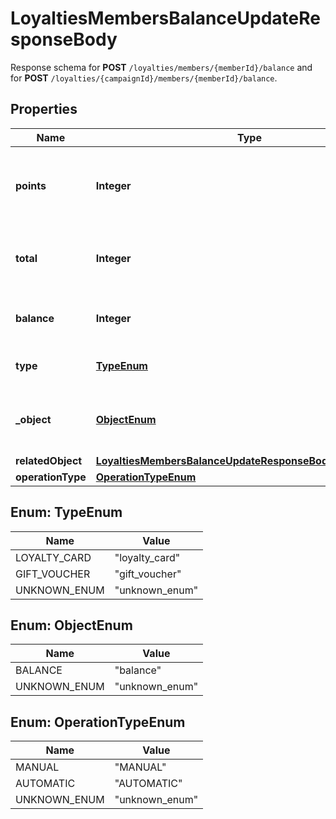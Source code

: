 

# LoyaltiesMembersBalanceUpdateResponseBody

Response schema for **POST** `/loyalties/members/{memberId}/balance` and for **POST** `/loyalties/{campaignId}/members/{memberId}/balance`.

## Properties

| Name | Type | Description | Notes |
|------------ | ------------- | ------------- | -------------|
|**points** | **Integer** | The incremental points removed or added to the current balance on the loyalty card. |  |
|**total** | **Integer** | The total of points accrued over the lifetime of the loyalty card. |  |
|**balance** | **Integer** | The balance after adding/removing points. |  |
|**type** | [**TypeEnum**](#TypeEnum) | The type of voucher being modified. |  |
|**_object** | [**ObjectEnum**](#ObjectEnum) | The type of the object represented by JSON. Default is balance. |  |
|**relatedObject** | [**LoyaltiesMembersBalanceUpdateResponseBodyRelatedObject**](LoyaltiesMembersBalanceUpdateResponseBodyRelatedObject.md) |  |  |
|**operationType** | [**OperationTypeEnum**](#OperationTypeEnum) |  |  [optional] |



## Enum: TypeEnum

| Name | Value |
|---- | -----|
| LOYALTY_CARD | &quot;loyalty_card&quot; |
| GIFT_VOUCHER | &quot;gift_voucher&quot; |
| UNKNOWN_ENUM | &quot;unknown_enum&quot; |



## Enum: ObjectEnum

| Name | Value |
|---- | -----|
| BALANCE | &quot;balance&quot; |
| UNKNOWN_ENUM | &quot;unknown_enum&quot; |



## Enum: OperationTypeEnum

| Name | Value |
|---- | -----|
| MANUAL | &quot;MANUAL&quot; |
| AUTOMATIC | &quot;AUTOMATIC&quot; |
| UNKNOWN_ENUM | &quot;unknown_enum&quot; |



